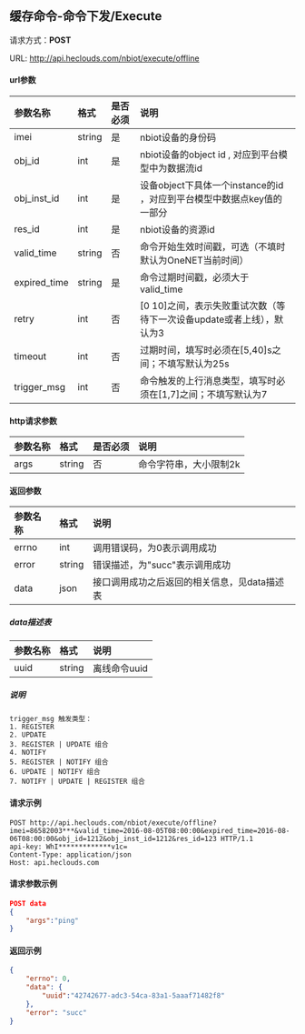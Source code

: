 ﻿缓存命令-命令下发/Execute
---
请求方式：**POST**

URL: http://api.heclouds.com/nbiot/execute/offline


#### url参数
参数名称 | 格式 | 是否必须 | 说明
:- | :- | :- | :- 
imei | string | 是 | nbiot设备的身份码
obj_id | int | 是 |  nbiot设备的object id , 对应到平台模型中为数据流id
obj_inst_id | int | 是 | 设备object下具体一个instance的id ，对应到平台模型中数据点key值的一部分
res_id | int | 是 | nbiot设备的资源id
valid_time | string | 否 | 命令开始生效时间戳，可选（不填时默认为OneNET当前时间）
expired_time | string | 是 |  命令过期时间戳，必须大于valid_time
retry | int | 否 | [0 10]之间，表示失败重试次数（等待下一次设备update或者上线），默认为3
timeout | int | 否 | 过期时间，填写时必须在[5,40]s之间；不填写默认为25s
trigger_msg | int | 否 | 命令触发的上行消息类型，填写时必须在[1,7]之间；不填写默认为7


#### http请求参数
参数名称 | 格式 | 是否必须 | 说明
:- | :- | :- | :- 
args | string | 否 | 命令字符串，大小限制2k

#### 返回参数
参数名称 | 格式 | 说明
:- | :- | :- 
errno | int | 调用错误码，为0表示调用成功
error | string | 错误描述，为"succ"表示调用成功
data | json | 接口调用成功之后返回的相关信息，见data描述表

##### data描述表
参数名称 | 格式 | 说明
:- | :- | :- 
uuid | string | 离线命令uuid

##### 说明
```text
trigger_msg 触发类型：
1. REGISTER   
2. UPDATE   
3. REGISTER | UPDATE 组合  
4. NOTIFY
5. REGISTER | NOTIFY 组合
6. UPDATE | NOTIFY 组合
7. NOTIFY | UPDATE | REGISTER 组合
```

#### 请求示例
```text
POST http://api.heclouds.com/nbiot/execute/offline?imei=86582003***&valid_time=2016-08-05T08:00:00&expired_time=2016-08-06T08:00:00&obj_id=1212&obj_inst_id=1212&res_id=123 HTTP/1.1
api-key: WhI*************v1c=
Content-Type: application/json
Host: api.heclouds.com

```
#### 请求参数示例
```json
POST data
{
	"args":"ping"
}
```

#### 返回示例
```json
{
	"errno": 0,
	"data": {
		"uuid":"42742677-adc3-54ca-83a1-5aaaf71482f8"
	},
	"error": "succ"
}
```
